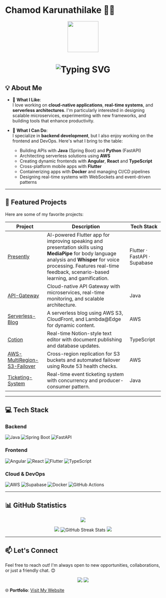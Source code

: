 # Chamod Karunathilake 👨‍💻
<div align="center">
  <img src="https://media.giphy.com/media/M9gbBd9nbDrOTu1Mqx/giphy.gif" width="100"/>
</div>

<div align="center">
  <h1>
    <img src="https://readme-typing-svg.demolab.com?font=JetBrains+Mono&size=26&duration=3000&color=00FFFF&center=true&vCenter=true&lines=Hello+World!+I'm+Chamod;Full-Stack+Developer;Cloud+Enthusiast;Open-Source+Contributor" alt="Typing SVG">
  </h1>
</div>

## 💡 About Me

- 🔭 **What I Like**:  
  I love working on **cloud-native applications**, **real-time systems**, and **serverless architectures**. I'm particularly interested in designing scalable microservices, experimenting with new frameworks, and building tools that enhance productivity.

- 🌱 **What I Can Do**:  
  I specialize in **backend development**, but I also enjoy working on the frontend and DevOps. Here's what I bring to the table:
  - Building APIs with **Java** (Spring Boot) and **Python** (FastAPI)
  - Architecting serverless solutions using **AWS**
  - Creating dynamic frontends with **Angular**, **React** and **TypeScript**
  - Cross-platform mobile apps with **Flutter**
  - Containerizing apps with **Docker** and managing CI/CD pipelines
  - Designing real-time systems with WebSockets and event-driven patterns

---

## 🚀 Featured Projects

Here are some of my favorite projects:

| Project | Description | Tech Stack |
|---------|-------------|------------|
| [Presently](https://github.com/Chamod07/Presently) | AI-powered Flutter app for improving speaking and presentation skills using **MediaPipe** for body language analysis and **Whisper** for voice processing. Features real-time feedback, scenario-based learning, and gamification. | Flutter · FastAPI · Supabase |
| [API-Gateway](https://github.com/Chamod07/API-Gateway) | Cloud-native API Gateway with microservices, real-time monitoring, and scalable architecture. | Java |
| [Serverless-Blog](https://github.com/Chamod07/Serverless-Blog) | A serverless blog using AWS S3, CloudFront, and Lambda@Edge for dynamic content. | AWS |
| [Cotion](https://github.com/Chamod07/Cotion) | Real-time Notion-style text editor with document publishing and database updates. | TypeScript |
| [AWS-MultiRegion-S3-Failover](https://github.com/Chamod07/AWS-MultiRegion-S3-Failover) | Cross-region replication for S3 buckets and automated failover using Route 53 health checks. | AWS |
| [Ticketing-System](https://github.com/Chamod07/Ticketing-System) | Real-time event ticketing system with concurrency and producer-consumer pattern. | Java |
---

## 💻 Tech Stack

### Backend
![Java](https://img.shields.io/badge/-Java-007396?logo=java&logoColor=white)
![Spring Boot](https://img.shields.io/badge/-Spring_Boot-6DB33F?logo=spring&logoColor=white)
![FastAPI](https://img.shields.io/badge/-FastAPI-009688?logo=fastapi&logoColor=white)

### Frontend
![Angular](https://img.shields.io/badge/-Angular-DD0031?logo=angular&logoColor=white)
![React](https://img.shields.io/badge/-React-02769B?logo=react&logoColor=white)
![Flutter](https://img.shields.io/badge/-Flutter-02569B?logo=flutter&logoColor=white)
![TypeScript](https://img.shields.io/badge/-TypeScript-3178C6?logo=typescript&logoColor=white)

### Cloud & DevOps
![AWS](https://img.shields.io/badge/-AWS-232F3E?logo=amazon-aws&logoColor=white)
![Supabase](https://img.shields.io/badge/-Supabase-3ECF8E?logo=supabase&logoColor=white)
![Docker](https://img.shields.io/badge/-Docker-2496ED?logo=docker&logoColor=white)
![GitHub Actions](https://img.shields.io/badge/-GitHub_Actions-2088FF?logo=github-actions&logoColor=white)

---

## 📊 GitHub Statistics

<div align="center">
  <img src="https://komarev.com/ghpvc/?username=Chamod07&color=FF0000&label=Number+of+legends+reached:&style=flat"/>
</div>

<p align="center">
 <img src="https://github-readme-stats.vercel.app/api?username=Chamod07&show_icons=true&theme=radical"/>
  <img src="https://github-readme-streak-stats.herokuapp.com/?user=Chamod07&theme=radical" alt="GitHub Streak Stats" />
 <img src="https://github-readme-stats.vercel.app/api/top-langs/?username=Chamod07&theme=radical&layout=compact"/>
</p>

---

## 📫 Let's Connect

Feel free to reach out! I'm always open to new opportunities, collaborations, or just a friendly chat. 😊  

<div align="center">
  <a href="mailto:chamodkarunathilake@gmail.com"><img src="https://img.shields.io/badge/Gmail-D14836?style=for-the-badge&logo=gmail&logoColor=white"></a>
  <a href="https://linkedin.com/in/chamod-karunathilake"><img src="https://img.shields.io/badge/LinkedIn-0077B5?style=for-the-badge&logo=linkedin&logoColor=white"></a>
</div>


🌐 **Portfolio**: [Visit My Website](https://www.chamod.codes/)
